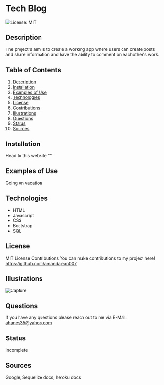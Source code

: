 # Tech Blog
[![License: MIT](https://img.shields.io/badge/License-MIT-yellow.svg)](https://opensource.org/licenses/MIT)

## Description <a name="description"></a>
The project's aim is to create a working app where users can create posts and share information and have the ability to comment on eachother's work.

## Table of Contents
1. [Description](#description)
2. [Installation](#installation)
3. [Examples of Use](#examples)
4. [Technologies](#technologies)
5. [License](#license)
6. [Contributions](#contributions)
7. [Illustrations](#illustrations)
8. [Questions](#questions)
9. [Status](#status)
10. [Sources](#sources)

## Installation <a name="installation"></a>
Head to this website ""

## Examples of Use <a name="examples"></a>
Going on vacation

## Technologies <a name="technologies"></a>
  - HTML
  - Javascript
  - CSS
  - Bootstrap
  - SQL

## License <a name="license"></a>
MIT License
Contributions <a name="contributions"></a>
You can make contributions to my project here! https://github.com/amandajean007

## Illustrations <a name="illustrations"></a>
![Capture](https://user-images.githubusercontent.com/85036414/138790894-91f69768-0a7a-494e-b609-5275a94c9cef.PNG)


## Questions <a name="questions"></a>
If you have any questions please reach out to me via E-Mail: ahanes35@yahoo.com

## Status <a name="status"></a>
incomplete

## Sources <a name="sources"></a>
Google, Sequelize docs, heroku docs
